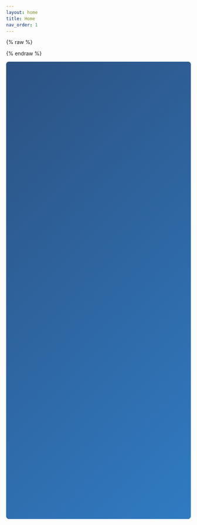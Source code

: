 ```yaml
---
layout: home
title: Home
nav_order: 1
---
```


{% raw %}
<style>
  /* Hero Section with Banner Background */
  .hero-section {
    position: relative;
    color: white;
    padding: 3rem 2rem;
    margin-bottom: 2rem;
    border-radius: 8px;
    text-align: center;
    overflow: hidden;
    min-height: 400px;
    display: flex;
    align-items: center;
    justify-content: center;
  }

  .hero-background {
    position: absolute;
    top: 0;
    left: 0;
    right: 0;
    bottom: 0;
    background-color: #2c5282; /* Base color that complements the tree logo */
    background-size: cover;
    background-position: center;
    z-index: 1;
  }

  .hero-overlay {
    position: absolute;
    top: 0;
    left: 0;
    right: 0;
    bottom: 0;
    background: linear-gradient(135deg, rgba(44, 82, 130, 0.85), rgba(49, 130, 206, 0.85));
    z-index: 2;
  }

  .hero-content {
    position: relative;
    z-index: 3;
    max-width: 800px;
    margin: 0 auto;
    display: flex;
    flex-direction: column;
    align-items: center;
  }

  .hero-logo-container {
    display: flex;
    align-items: center;
    margin-bottom: 1.5rem;
    justify-content: center;
  }

  .hero-logo {
    height: 120px;
    margin-right: 1.5rem;
    /* Add a slight animation on load */
    animation: logoAppear 0.8s ease-out forwards;
  }

  @keyframes logoAppear {
    0% {
      opacity: 0;
      transform: translateY(20px);
    }
    100% {
      opacity: 1;
      transform: translateY(0);
    }
  }

  .hero-title-container {
    display: flex;
    flex-direction: column;
    align-items: flex-start;
  }
  
  .hero-annual {
    font-size: 1.4rem;
    font-weight: 500;
    color: white;
    margin: 0 0 0.3rem 0;
    text-shadow: 0 1px 3px rgba(0, 0, 0, 0.2);
    opacity: 0.9;
    letter-spacing: 1px;
  }

  .hero-title {
    font-size: 2.8rem;
    margin: 0;
    color: white;
    text-shadow: 0 2px 4px rgba(0, 0, 0, 0.3);
    line-height: 1.1;
    text-align: left;
  }

  .hero-year {
    color: #FF6347; /* Orange/red color that matches the tree logo */
    font-size: 2.5rem;
    font-weight: bold;
    text-shadow: 0 2px 4px rgba(0, 0, 0, 0.3);
  }

  .hero-subtitle {
    font-size: 1.5rem;
    font-weight: 500;
    margin: 0.5rem 0 1.5rem;
    color: rgba(255, 255, 255, 0.9);
    text-shadow: 0 1px 3px rgba(0, 0, 0, 0.2);
  }

  .hero-description {
    font-size: 1.2rem;
    max-width: 800px;
    margin: 0 auto 2rem;
    text-shadow: 0 1px 2px rgba(0, 0, 0, 0.2);
  }

  /* Enhanced Primary CTA Button */
  .primary-cta {
    display: inline-block;
    padding: 0.85rem 1.75rem;
    border-radius: 6px;
    font-weight: 700;
    text-decoration: none;
    transition: all 0.3s ease;
    background-color: #FFD700; /* Bright gold color that complements the logo */
    color: #333333;
    font-size: 1.1rem;
    text-transform: uppercase;
    letter-spacing: 0.5px;
    box-shadow: 0 4px 8px rgba(0, 0, 0, 0.2);
    border: 2px solid #FFD700;
    position: relative;
    overflow: hidden;
    z-index: 1;
    animation: pulse 2s infinite;
  }

  .primary-cta:hover {
    background-color: #FFC107;
    transform: translateY(-3px);
    box-shadow: 0 6px 12px rgba(0, 0, 0, 0.25);
    color: #222222;
  }

  @keyframes pulse {
    0% {
      box-shadow: 0 0 0 0 rgba(255, 215, 0, 0.7);
    }
    70% {
      box-shadow: 0 0 0 10px rgba(255, 215, 0, 0);
    }
    100% {
      box-shadow: 0 0 0 0 rgba(255, 215, 0, 0);
    }
  }

  .secondary-cta {
    display: inline-block;
    padding: 0.75rem 1.5rem;
    border-radius: 4px;
    font-weight: 600;
    text-decoration: none;
    transition: all 0.3s ease;
    background-color: rgba(255, 255, 255, 0.2);
    color: white;
    border: 2px solid white;
  }

  .secondary-cta:hover {
    background-color: rgba(255, 255, 255, 0.3);
    transform: translateY(-2px);
    box-shadow: 0 4px 8px rgba(0, 0, 0, 0.1);
  }
  
  /* Hero CTA container */
  .hero-cta-container {
    display: flex;
    justify-content: center;
    gap: 1.5rem;
    flex-wrap: wrap;
    margin-top: 2rem;
  }

  /* Added background pattern for hero section */
  .hero-pattern {
    position: absolute;
    top: 0;
    left: 0;
    right: 0;
    bottom: 0;
    background-image: url("data:image/svg+xml,%3Csvg width='60' height='60' viewBox='0 0 60 60' xmlns='http://www.w3.org/2000/svg'%3E%3Cg fill='none' fill-rule='evenodd'%3E%3Cg fill='%23ffffff' fill-opacity='0.05'%3E%3Cpath d='M36 34v-4h-2v4h-4v2h4v4h2v-4h4v-2h-4zm0-30V0h-2v4h-4v2h4v4h2V6h4V4h-4zM6 34v-4H4v4H0v2h4v4h2v-4h4v-2H6zM6 4V0H4v4H0v2h4v4h2V6h4V4H6z'/%3E%3C/g%3E%3C/g%3E%3C/svg%3E");
    opacity: 0.3;
    z-index: 1;
  }

  @media (max-width: 768px) {
    .hero-logo-container {
      flex-direction: column;
      margin-bottom: 1.5rem;
    }
    
    .hero-logo {
      height: 100px;
      margin-right: 0;
      margin-bottom: 1rem;
    }
    
    .hero-title-container {
      align-items: center;
    }
    
    .hero-annual {
      text-align: center;
    }
    
    .hero-title {
      font-size: 2.2rem;
      text-align: center;
    }
    
    .hero-subtitle {
      font-size: 1.2rem;
      text-align: center;
    }
  }
  
  /* Countdown Section */
  .countdown-section {
    margin: 2rem 0;
    text-align: center;
  }
  
  /* Keynote Highlight Styles */
  .keynote-highlight {
    margin: 2.5rem 0;
    padding: 1.5rem;
    background: linear-gradient(to right, #f8f9fa, #e9ecef);
    border-left: 5px solid #3182ce;
    border-radius: 8px;
    box-shadow: 0 4px 12px rgba(0, 0, 0, 0.08);
    display: flex;
    flex-wrap: wrap;
    align-items: center;
    gap: 1.5rem;
  }
  
  .keynote-highlight-image {
    width: 120px;
    height: 120px;
    border-radius: 50%;
    overflow: hidden;
    flex-shrink: 0;
    box-shadow: 0 4px 8px rgba(0, 0, 0, 0.15);
  }
  
  .keynote-highlight-image img {
    width: 100%;
    height: 100%;
    object-fit: cover;
  }
  
  .keynote-highlight-content {
    flex: 1;
    min-width: 250px;
  }
  
  .keynote-highlight-tag {
    display: inline-block;
    background-color: #3182ce;
    color: white;
    font-size: 0.8rem;
    font-weight: 600;
    padding: 0.25rem 0.75rem;
    border-radius: 20px;
    margin-bottom: 0.5rem;
    text-transform: uppercase;
    letter-spacing: 0.5px;
  }
  
  .keynote-highlight h3 {
    margin: 0.25rem 0 0.5rem;
    font-size: 1.5rem;
    color: #2d3748;
  }
  
  .keynote-highlight h4 {
    margin: 0 0 0.75rem;
    font-size: 1.1rem;
    color: #3182ce;
  }
  
  .keynote-highlight p {
    margin: 0;
    font-size: 0.95rem;
    line-height: 1.5;
    color: #4a5568;
  }
  
  .keynote-highlight-cta {
    display: inline-block;
    margin-top: 1rem;
    padding: 0.5rem 1rem;
    background-color: #3182ce;
    color: white;
    text-decoration: none;
    border-radius: 4px;
    font-weight: 500;
    transition: background-color 0.3s ease;
  }
  
  .keynote-highlight-cta:hover {
    background-color: #2c5282;
  }
  
  /* Event Banner */
  .event-banner {
    margin: 2rem 0;
    text-align: center;
  }
  
  .event-banner img {
    max-width: 100%;
    border-radius: 8px;
    box-shadow: 0 4px 10px rgba(0, 0, 0, 0.1);
  }
  
  /* Event Info */
  .event-info {
    margin: 2rem 0;
    line-height: 1.6;
  }
  
  /* Event Photo */
  .event-photo {
    margin: 2rem 0;
    text-align: center;
  }
  
  .event-photo img {
    max-width: 100%;
    border-radius: 8px;
    box-shadow: 0 4px 10px rgba(0, 0, 0, 0.1);
  }
  
  .photo-credit {
    margin-top: 0.5rem;
    font-size: 0.9rem;
    color: #718096;
  }
  
  /* Quick Links Section */
  .quick-links-section {
    margin: 3rem 0;
  }
  
  .quick-links-section h2 {
    text-align: center;
    margin-bottom: 1.5rem;
  }
  
  .quick-links {
    display: grid;
    grid-template-columns: repeat(auto-fit, minmax(250px, 1fr));
    gap: 1rem;
  }
  
  .quick-link {
    display: flex;
    align-items: center;
    padding: 1rem;
    background-color: #f7fafc;
    border-radius: 8px;
    text-decoration: none;
    color: #2d3748;
    transition: all 0.3s ease;
  }
  
  .quick-link:hover {
    background-color: #edf2f7;
    transform: translateY(-2px);
    box-shadow: 0 4px 6px rgba(0, 0, 0, 0.05);
  }
  
  .quick-link-icon {
    font-size: 1.5rem;
    margin-right: 0.75rem;
  }
  
  .quick-link-text {
    font-weight: 500;
  }
  
  /* Section Titles */
  .section-title {
    text-align: center;
    margin-bottom: 0.5rem;
  }
  
  .section-subtitle {
    text-align: center;
    margin-bottom: 1.5rem;
    color: #718096;
  }
  
  /* Sponsors and Partners */
  .partners, .sponsors {
    display: grid;
    grid-template-columns: repeat(2, 1fr);
    gap: 1rem;
    border-radius: 15px;   
    padding: 15px;
    background-color: #f7f7f7;
    margin-bottom: 2rem;
  }

  .partners img, .sponsors img {
    background-color: white;
    width: 100%; 
    height: 100%;    
    object-fit: contain;
    padding: 20px;
  }

  .sponsor-partner.wide {
    grid-column: span 2;
  }

  .sponsor-partner.standard {
    grid-column: span 1;
  }

  .sponsor-partner {
    padding: 10px;
    border-radius: 10px;
    background-color: white;
    text-align: center;
    max-height: 250px;
    transition: transform 0.3s ease, box-shadow 0.3s ease;
  }
  
  .sponsor-partner:hover {
    transform: translateY(-5px);
    box-shadow: 0 8px 15px rgba(0, 0, 0, 0.1);
  }
  
  /* Ensure the button stands out even more by adding some space around it */
  .hero-cta-container {
    display: flex;
    justify-content: center;
    gap: 1.5rem;
    flex-wrap: wrap;
    margin-top: 2rem;
  }

  @media (min-width: 765px) {
    .sponsor-partner.standard {
      grid-column: span 1;
    }
  }

  @media (max-width: 765px) {
    .sponsor-partner.standard {
      grid-column: span 2;
    }
    
    .hero-section {
      padding: 3rem 1rem;
    }
    
    .hero-content h1 {
      font-size: 2rem;
    }
    
    .hero-content h2 {
      font-size: 1.2rem;
    }
    
    .keynote-highlight {
      flex-direction: column;
      text-align: center;
    }
    
    .keynote-highlight-image {
      margin: 0 auto;
    }
  }
</style>
{% endraw %}
<!-- Hero Section with Banner Background and Tree Logo Image -->
<div class="hero-section">
  <div class="hero-background">
    <!-- This is the base color background -->
  </div>
  
  <div class="hero-pattern">
    <!-- This adds a subtle pattern to the background -->
  </div>
  
  <div class="hero-overlay">
    <!-- This creates a semi-transparent overlay to ensure text remains readable -->
  </div>
  
  <div class="hero-content">
    <div class="hero-logo-container">
      <!-- Real Tree Logo Image -->
      <img src="/assets/img/occ-tree-logo.png" alt="Orlando Code Camp Logo" class="hero-logo">
      
      <div class="hero-title-container">
        <span class="hero-annual">17th Annual</span>
        <h1 class="hero-title">Orlando<br>Code Camp</h1>
        <span class="hero-year">2025</span>
      </div>
    </div>
    
    <h2 class="hero-subtitle">April 5th, 2025 • Seminole State College, Sanford, FL</h2>
    <p class="hero-description">A full day of learning, networking, and technical sessions with over 70 speakers and sessions.</p>
    
    <div class="hero-cta-container">
      <a href="https://www.eventbrite.com/e/orlando-code-camp-2025-tickets-1244003330449" target="_blank" class="primary-cta">Register Now - It's Free!</a>
      <a href="/schedule/" class="secondary-cta">View Schedule</a>
    </div>
  </div>
</div>

<!-- Countdown Section -->
<div id="countdown-clock" class="countdown-section">
  {% include clock.html %}
</div>

<!-- Keynote Speaker Highlight Section -->
<div class="keynote-highlight">
  <div class="keynote-highlight-image">
    <img src="/assets/img/photos/shaun-walker.jpg" alt="Shaun Walker" />
  </div>
  <div class="keynote-highlight-content">
    <span class="keynote-highlight-tag">Keynote Speaker</span>
    <h3>Shaun Walker</h3>
    <h4>Who Pays for Open Source</h4>
    <p>Join us for an insightful keynote on the challenges and opportunities of open source sustainability from the creator of DotNetNuke and Chair of the .NET Foundation Project Committee.</p>
    <a href="/speakers/#keynote" class="keynote-highlight-cta">Learn More</a>
  </div>
</div>

<!-- Event Info -->
<div class="event-info">
  <p>Orlando Code Camp is organized by the <a href="https://onetug.net">Orlando .NET User Group (ONETUG)</a> and hosted at the Sanford/Lake Mary campus of <a href="#disclaimer">Seminole State College</a>.</p>
  
  <p>The event entry is <strong>FREE</strong> to all attendees, thanks to our generous sponsors.</p>
  
  <p>Our conference will showcase multiple tracks featuring cutting-edge technical deep dives and strategic industry insights, with focused 50-minute sessions presented by speakers from across the tech and software development landscape.</p>
</div>

<!-- Event Photo -->
<div class="event-photo">
  <img src="/assets/img/photos/occ-keynote.jpg" alt="Orlando CC KeyNote">
  <p class="photo-credit">Photo courtesy of Adam Stark</p>
</div>

<!-- Quick Links Section -->
<div class="quick-links-section">
  <h2>Explore More</h2>
  <div class="quick-links">
    <a href="/attendees" class="quick-link">
      <span class="quick-link-icon">📋</span>
      <span class="quick-link-text">Attendee Info</span>
    </a>
    <a href="/schedule" class="quick-link">
      <span class="quick-link-icon">🗓️</span>
      <span class="quick-link-text">Event Schedule</span>
    </a>
    <a href="/sponsors" class="quick-link">
      <span class="quick-link-icon">🤝</span>
      <span class="quick-link-text">Our Sponsors</span>
    </a>
    <a href="/speakers/#speaker-list" class="quick-link">
      <span class="quick-link-icon">🎤</span>
      <span class="quick-link-text">70+ Speakers</span>
    </a>
    <a href="/sessions" class="quick-link">
      <span class="quick-link-icon">💻</span>
      <span class="quick-link-text">70+ Sessions</span>
    </a>
    <a href="/partners" class="quick-link">
      <span class="quick-link-icon">🔗</span>
      <span class="quick-link-text">Community Partners</span>
    </a>
  </div>
</div>

---

<!-- Sponsors Section -->
<h2 class="section-title">Our Sponsors</h2>
<p class="section-subtitle">Orlando Code Camp is generously sponsored by the following companies:</p>

<div class="sponsors">
{% for sponsor in site.data.sponsors %}
  {% if sponsor.logoPath %}
    <div class="sponsor-partner {{ sponsor.logoStyle }}">
      <a href="{{ sponsor.url }}">
        <img src="{{ sponsor.logoPath }}" alt="{{ sponsor.name }}" title="{{ sponsor.name }}">
      </a>
    </div>
  {% endif %}
{% endfor %}
</div>

---

<!-- Partners Section -->
<h2 class="section-title">Community Partners</h2>
<p class="section-subtitle">Orlando Code Camp proudly partners with the following local organizations:</p>

<div class="partners">
{% for partner in site.data.partners %}
  <div class="sponsor-partner {{ partner.logoStyle }}">
    <a href="{{ partner.url }}">
      <img src="{{ partner.logoPath }}" alt="{{ partner.name }}" title="{{ partner.name }}">
    </a>
  </div>
{% endfor %}
</div>

---

<h3 id="disclaimer">Disclaimer</h3>
<p><em>This event and its organizer are neither affiliated with nor endorsed by <a href="https://www.seminolestate.edu/slm" target="_blank">Seminole State College</a> of Florida. Any views expressed at this event are solely those of the person expressing them and not those of Seminole State College of Florida.</em></p>